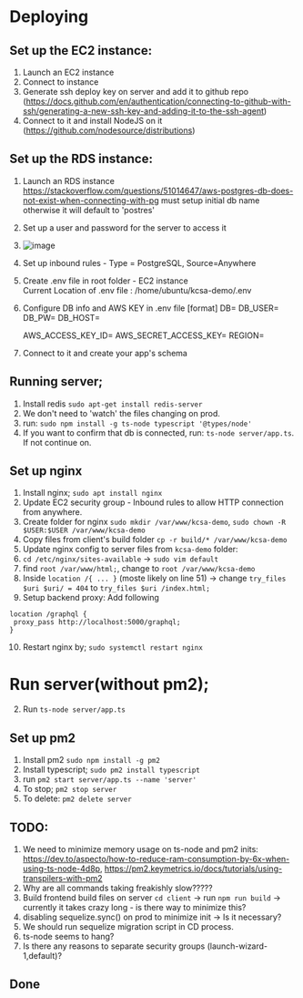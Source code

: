 # Deploying

## Set up the EC2 instance:

1. Launch an EC2 instance
2. Connect to instance
3. Generate ssh deploy key on server and add it to github repo
   (https://docs.github.com/en/authentication/connecting-to-github-with-ssh/generating-a-new-ssh-key-and-adding-it-to-the-ssh-agent)
4. Connect to it and install NodeJS on it (https://github.com/nodesource/distributions)

## Set up the RDS instance:

1. Launch an RDS instance https://stackoverflow.com/questions/51014647/aws-postgres-db-does-not-exist-when-connecting-with-pg must setup initial db name otherwise it will default to 'postres'
2. Set up a user and password for the server to access it
3. ![image](https://user-images.githubusercontent.com/89957153/138700005-81871201-4167-484f-b7c1-1a31bd2962ac.png)


4. Set up inbound rules - Type = PostgreSQL, Source=Anywhere
5. Create .env file in root folder - EC2 instance  
   Current Location of .env file : /home/ubuntu/kcsa-demo/.env
6. Configure DB info and AWS KEY in .env file
   [format]
   DB=
   DB_USER=
   DB_PW=
   DB_HOST=
   
   AWS_ACCESS_KEY_ID=
   AWS_SECRET_ACCESS_KEY=
   REGION=
   
8. Connect to it and create your app's schema

## Running server;

1. Install redis `sudo apt-get install redis-server`
1. We don't need to 'watch' the files changing on prod.
1. run: `sudo npm install -g ts-node typescript '@types/node'`
1. If you want to confirm that db is connected, run: `ts-node server/app.ts`. If not continue on.

## Set up nginx

1. Install nginx; `sudo apt install nginx`
2. Update EC2 security group - Inbound rules to allow HTTP connection from anywhere.
3. Create folder for nginx `sudo mkdir /var/www/kcsa-demo`, `sudo chown -R $USER:$USER /var/www/kcsa-demo`
4. Copy files from client's build folder `cp -r build/* /var/www/kcsa-demo`
5. Update nginx config to server files from `kcsa-demo` folder:
6. `cd /etc/nginx/sites-available` -> `sudo vim default`
7. find `root /var/www/html;`, change to `root /var/www/kcsa-demo`
8. Inside `location /{ ... }` (moste likely on line 51) -> change `try_files $uri $uri/ = 404` to `try_files $uri /index.html;`
9. Setup backend proxy: Add following

```
location /graphql {
 proxy_pass http://localhost:5000/graphql;
}
```

10. Restart nginx by; `sudo systemctl restart nginx`

# Run server(without pm2);


2. Run `ts-node server/app.ts`

## Set up pm2

1. Install pm2 `sudo npm install -g pm2`
1. Install typescript; `sudo pm2 install typescript`
1. run `pm2 start server/app.ts --name 'server'`
1. To stop; `pm2 stop server`
1. To delete: `pm2 delete server`

## TODO:

1. We need to minimize memory usage on ts-node and pm2 inits: https://dev.to/aspecto/how-to-reduce-ram-consumption-by-6x-when-using-ts-node-4d8p, https://pm2.keymetrics.io/docs/tutorials/using-transpilers-with-pm2
1. Why are all commands taking freakishly slow?????
1. Build frontend build files on server `cd client` -> run `npm run build` -> currently it takes crazy long - is there way to minimize this?
1. disabling sequelize.sync() on prod to minimize init -> Is it necessary?
1. We should run sequelize migration script in CD process.
1. ts-node seems to hang?
2. Is there any reasons to separate security groups (launch-wizard-1,default)?

## Done
